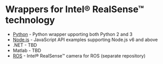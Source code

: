 # Wrappers for Intel® RealSense™ technology

* [Python](./python/) - Python wrapper upporting both Python 2 and 3
* [Node.js](./nodejs) - JavaScript API  examples supporting Node.js v6 and above
* .NET - TBD
* Matlab - TBD
* [ROS](https://github.com/intel-ros/realsense/releases/latest) - Intel® RealSense™ camera for ROS (separate repository)
